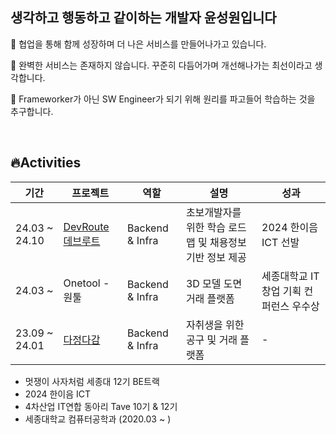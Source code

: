 ## 생각하고 행동하고 같이하는 개발자 윤성원입니다

👥 협업을 통해 함께 성장하며 더 나은 서비스를 만들어나가고 있습니다.

🐛 완벽한 서비스는 존재하지 않습니다. 꾸준히 다듬어가며 개선해나가는 최선이라고 생각합니다.

🤔 Frameworker가 아닌 SW Engineer가 되기 위해 원리를 파고들어 학습하는 것을 추구합니다.

<br/>

## 🔥Activities

| 기간 | 프로젝트 | 역할 | 설명 | 성과 |
| --- | --- | --- | --- | --- |
| 24.03 ~ 24.10 | [DevRoute데브루트](https://github.com/ICT-Dev-Route) | Backend & Infra | 초보개발자를 위한 학습 로드맵 및 채용정보 기반 정보 제공 | 2024 한이음 ICT 선발 |
| 24.03 ~ | Onetool - 원툴 | Backend & Infra | 3D 모델 도면 거래 플랫폼 | 세종대학교 IT 창업 기획 컨퍼런스 우수상 |
| 23.09 ~ 24.01 | [다정다감](https://www.notion.so/cf1195f5751a45db8a35406e43958e05?pvs=21) | Backend & Infra | 자취생을 위한 공구 및 거래 플랫폼 | - |

- 멋쟁이 사자처럼 세종대 12기 BE트랙
- 2024 한이음 ICT
- 4차산업 IT연합 동아리 Tave 10기 & 12기
- 세종대학교 컴퓨터공학과 (2020.03 ~ )
